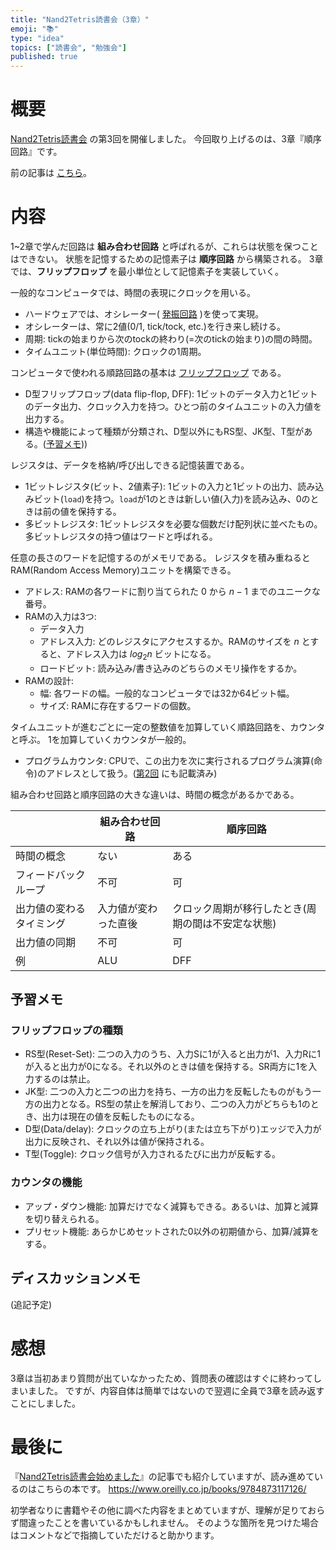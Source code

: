 ```yaml
---
title: "Nand2Tetris読書会（3章）"
emoji: "📚"
type: "idea"
topics: ["読書会", "勉強会"]
published: true
---
```


# 概要

[Nand2Tetris読書会](https://zenn.dev/tomom1_s/articles/nand2tetris-00) の第3回を開催しました。
今回取り上げるのは、3章『順序回路』です。

前の記事は [こちら](https://zenn.dev/tomom1_s/articles/nand2tetris-02)。

# 内容

1~2章で学んだ回路は **組み合わせ回路** と呼ばれるが、これらは状態を保つことはできない。
状態を記憶するための記憶素子は **順序回路** から構築される。
3章では、**フリップフロップ** を最小単位として記憶素子を実装していく。

一般的なコンピュータでは、時間の表現にクロックを用いる。
- ハードウェアでは、オシレーター( [発振回路](https://ja.wikipedia.org/wiki/発振回路) )を使って実現。
- オシレーターは、常に2値(0/1, tick/tock, etc.)を行き来し続ける。 
- 周期: tickの始まりから次のtockの終わり(=次のtickの始まり)の間の時間。
- タイムユニット(単位時間): クロックの1周期。

コンピュータで使われる順路回路の基本は [フリップフロップ](https://ja.wikipedia.org/wiki/フリップフロップ) である。
- D型フリップフロップ(data flip-flop, DFF): 1ビットのデータ入力と1ビットのデータ出力、クロック入力を持つ。ひとつ前のタイムユニットの入力値を出力する。
- 構造や機能によって種類が分類され、D型以外にもRS型、JK型、T型がある。([予習メモ](#フリップフロップの種類)))

レジスタは、データを格納/呼び出しできる記憶装置である。
- 1ビットレジスタ(ビット、2値素子): 1ビットの入力と1ビットの出力、読み込みビット(`load`)を持つ。`load`が1のときは新しい値(入力)を読み込み、0のときは前の値を保持する。
- 多ビットレジスタ: 1ビットレジスタを必要な個数だけ配列状に並べたもの。多ビットレジスタの持つ値はワードと呼ばれる。

任意の長さのワードを記憶するのがメモリである。
レジスタを積み重ねるとRAM(Random Access Memory)ユニットを構築できる。
- アドレス: RAMの各ワードに割り当てられた $0$ から $n-1$ までのユニークな番号。
- RAMの入力は3つ:
  - データ入力
  - アドレス入力: どのレジスタにアクセスするか。RAMのサイズを $n$ とすると、アドレス入力は $log{_2}{n}$ ビットになる。
  - ロードビット: 読み込み/書き込みのどちらのメモリ操作をするか。
- RAMの設計:
  - 幅: 各ワードの幅。一般的なコンピュータでは32か64ビット幅。
  - サイズ: RAMに存在するワードの個数。

タイムユニットが進むごとに一定の整数値を加算していく順路回路を、カウンタと呼ぶ。
1を加算していくカウンタが一般的。
- プログラムカウンタ: CPUで、この出力を次に実行されるプログラム演算(命令)のアドレスとして扱う。([第2回](./nand2tetris-01#インクリメンタ(1を加算)があるとなぜ便利？) にも記載済み)

組み合わせ回路と順序回路の大きな違いは、時間の概念があるかである。

|   | 組み合わせ回路 | 順序回路 |
|---|---|---|
| 時間の概念 | ない | ある |
| フィードバックループ | 不可 | 可 |
| 出力値の変わるタイミング | 入力値が変わった直後 | クロック周期が移行したとき(周期の間は不安定な状態) |
| 出力値の同期 | 不可 | 可 |
| 例 | ALU | DFF |

## 予習メモ

### フリップフロップの種類

- RS型(Reset-Set): 二つの入力のうち、入力Sに1が入ると出力が1、入力Rに1が入ると出力が0になる。それ以外のときは値を保持する。SR両方に1を入力するのは禁止。
- JK型: 二つの入力と二つの出力を持ち、一方の出力を反転したものがもう一方の出力となる。RS型の禁止を解消しており、二つの入力がどちらも1のとき、出力は現在の値を反転したものになる。
- D型(Data/delay): クロックの立ち上がり(または立ち下がり)エッジで入力が出力に反映され、それ以外は値が保持される。
- T型(Toggle): クロック信号が入力されるたびに出力が反転する。

### カウンタの機能

- アップ・ダウン機能: 加算だけでなく減算もできる。あるいは、加算と減算を切り替えられる。
- プリセット機能: あらかじめセットされた0以外の初期値から、加算/減算をする。

## ディスカッションメモ

(追記予定)

# 感想

3章は当初あまり質問が出ていなかったため、質問表の確認はすぐに終わってしまいました。
ですが、内容自体は簡単ではないので翌週に全員で3章を読み返すことにしました。

# 最後に

『[Nand2Tetris読書会始めました](https://zenn.dev/tomom1_s/articles/nand2tetris-00)』の記事でも紹介していますが、読み進めているのはこちらの本です。
https://www.oreilly.co.jp/books/9784873117126/

初学者なりに書籍やその他に調べた内容をまとめていますが、理解が足りておらず間違ったことを書いているかもしれません。
そのような箇所を見つけた場合はコメントなどで指摘していただけると助かります。

[comment]: <> (次の記事は [こちら]&#40;https://zenn.dev/tomom1_s/articles/nand2tetris-04&#41;。)
